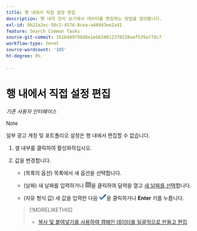 ```yaml
---
title: 행 내에서 직접 설정 편집
description: 행 내의 관리 보기에서 데이터를 편집하는 방법을 알아봅니다.
exl-id: 0b22a2ec-50c2-457d-8cea-a40943ee2a41
feature: Search Common Tasks
source-git-commit: 1b1b449798d8e1eb610012378228aaf539a77dc7
workflow-type: tm+mt
source-wordcount: '105'
ht-degree: 0%

---
```


# 행 내에서 직접 설정 편집

*기존 사용자 인터페이스*

>[!NOTE]
>
>일부 광고 계정 및 포트폴리오 설정은 행 내에서 편집할 수 없습니다.

1. 셀 내부를 클릭하여 활성화하십시오.

1. 값을 변경합니다.

   * (목록의 옵션) 목록에서 새 옵션을 선택합니다.

   * (날짜) 새 날짜를 입력하거나 ![달력](/help/search-social-commerce/assets/calendar.png "달력")을 클릭하여 달력을 열고 [새 날짜를 선택](/help/search-social-commerce/common-tasks/navigation-editing-selection/calendar.md)합니다.

   * (자유 형식 값) 새 값을 입력한 다음 ![저장](/help/search-social-commerce/assets/select.png "저장")을 클릭하거나 **Enter** 키를 누릅니다.

   >[!MORELIKETHIS]
   >
   >* [복사 및 붙여넣기를 사용하여 캠페인 데이터를 일괄적으로 만들고 편집](/help/search-social-commerce/campaign-management/campaigns/copy-paste.md)
